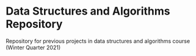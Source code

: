 # **Data Structures and Algorithms Repository**
Repository for previous projects in data structures and algorithms course (Winter Quarter 2021)
